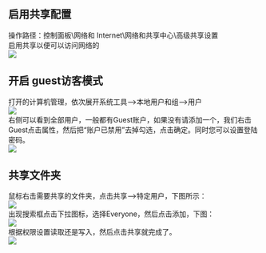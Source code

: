 ## 启用共享配置
操作路径：控制面板\网络和 Internet\网络和共享中心\高级共享设置  
启用共享以便可以访问网络的  
![](https://pic1.zhimg.com/80/v2-013c383bfa17bc2dc0362384c628fb58_1440w.jpg)
## 开启 guest访客模式
打开的计算机管理，依次展开系统工具-->本地用户和组-->用户  
![](https://pic2.zhimg.com/80/v2-183aca7fda9fe24c01cddcbe93c5d061_1440w.jpg)  
右侧可以看到全部用户，一般都有Guest账户，如果没有请添加一个，我们右击Guest点击属性，然后把“账户已禁用”去掉勾选，点击确定。同时您可以设置登陆密码。  
![](https://pic1.zhimg.com/80/v2-edba7068d90e6dfc8117ee1c83f207b8_1440w.jpg)  
## 共享文件夹
鼠标右击需要共享的文件夹，点击共享-->特定用户，下图所示：  
![](https://pic3.zhimg.com/80/v2-30a7281798540450a88c314adfbe0742_1440w.jpg)  
出现搜索框点击下拉图标，选择Everyone，然后点击添加，下图：  
![](https://pic3.zhimg.com/80/v2-ff60e7f9cfb8e14aa2d5cf00cb64896e_1440w.jpg)  
根据权限设置读取还是写入，然后点击共享就完成了。  
![](https://pic1.zhimg.com/80/v2-dae447bb25c0883a9a888b6a020071dc_1440w.jpg)  
